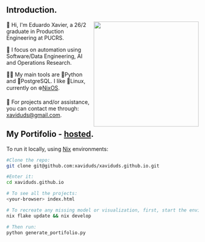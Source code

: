 ## Introduction.
<img align="right" width="275" src="https://github-readme-stats.vercel.app/api/top-langs/?username=xaviduds&theme=catppuccin_mocha&title_color=ffffff&text_color=c9c9c9&card_width=100px&show_icons=true&hide_title=true&langs_count=8&hide_border=true&layout=compact"></img>

🙋 Hi, I'm Eduardo Xavier, a 26/2 graduate in Production Engineering at PUCRS. 

🤖 I focus on automation using Software/Data Engineering, AI and Operations Research. 

🧑‍💻 My main tools are 🐍Python and 🐘PostgreSQL. I like 🐧Linux, currently on ❄️<a href="https://nixos.org/">NixOS</a>.

🤝 For projects and/or assistance, you can contact me through: <a href="mailto:xaviduds@gmail.com">xaviduds@gmail.com</a>.

## My Portifolio - <a href="https://xaviduds.github.io/">hosted</a>.

To run it locally, using <a href="https://nix.dev/install-nix.html">Nix</a> environments:

```bash
#Clone the repo:
git clone git@github.com:xaviduds/xaviduds.github.io.git

#Enter it:
cd xaviduds.github.io

# To see all the projects:
<your-browser> index.html

# To recreate any missing model or visualization, first, start the environment:
nix flake update && nix develop

# Then run:
python generate_portifolio.py
```
